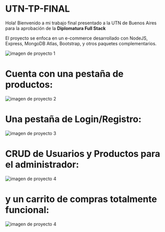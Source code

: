 # UTN-TP-FINAL

Hola! Bienvenido a mi trabajo final presentado a la UTN de Buenos Aires para la aprobación de la <b>Diplomatura Full Stack</b>

El proyecto se enfoca en un e-commerce desarrollado con NodeJS, Express, MongoDB Atlas, Bootstrap, y otros paquetes complementarios.

<img src="https://i.ibb.co/x1MP08B/img1tp.jpg" alt="imagen de proyecto 1"/>

# Cuenta con una pestaña de productos:
<img src="https://i.ibb.co/fNTFPTt/img2tp.jpg" alt="imagen de proyecto 2"/><br>
# Una pestaña de Login/Registro:
<img src="https://i.ibb.co/MZSb12M/img3tp.jpg" alt="imagen de proyecto 3"/><br>
# CRUD de Usuarios y Productos para el administrador:
<img src="https://i.ibb.co/7kZ1PzM/img4tp.jpg" alt="imagen de proyecto 4"/><br>
# y un carrito de compras totalmente funcional:
<img src="https://i.ibb.co/pLkcBRh/img5tp.jpg" alt="imagen de proyecto 4"/>
